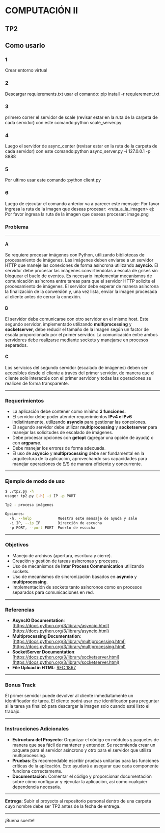 # COMPUTACIÓN II

## TP2
## Como usarlo
### 1 
Crear entorno virtual
### 2 
Descargar requierements.txt
usar el comando: pip install -r requierement.txt 
### 3 
primero correr el servidor de scale (revisar estar en la ruta de la carpeta de cada servidor)
con este comando:python scale_server.py
### 4
Luego el servidor de async_center (revisar estar en la ruta de la carpeta de cada servidor)
con este comando:python async_server.py -i 127.0.0.1 -p 8888
### 5
Por ultimo 
usar este comando :python client.py
### 6 
Luego de ejecutar el comando anterior va a parecer este mensaje:
Por favor ingresa la ruta de la imagen que deseas procesar: <ruta_a_la_imagen>
ej: Por favor ingresa la ruta de la imagen que deseas procesar: image.png



### **Problema**

---

#### **A**

Se requiere procesar imágenes con Python, utilizando bibliotecas de procesamiento de imágenes. Las imágenes deben enviarse a un servidor HTTP que maneje las conexiones de forma asíncrona utilizando **asyncio**. El servidor debe procesar las imágenes convirtiéndolas a escala de grises sin bloquear el bucle de eventos. Es necesario implementar mecanismos de comunicación asíncrona entre tareas para que el servidor HTTP solicite el procesamiento de imágenes. El servidor debe esperar de manera asíncrona la finalización de la conversión y, una vez lista, enviar la imagen procesada al cliente antes de cerrar la conexión.

#### **B**

El servidor debe comunicarse con otro servidor en el mismo host. Este segundo servidor, implementado utilizando **multiprocessing** y **socketserver**, debe reducir el tamaño de la imagen según un factor de escala proporcionado por el primer servidor. La comunicación entre ambos servidores debe realizarse mediante sockets y manejarse en procesos separados.

#### **C**

Los servicios del segundo servidor (escalado de imágenes) deben ser accesibles desde el cliente a través del primer servidor, de manera que el cliente solo interactúe con el primer servidor y todas las operaciones se realicen de forma transparente.

---

### **Requerimientos**

- La aplicación debe contener como mínimo **3 funciones**.
- El servidor debe poder atender requerimientos **IPv4 e IPv6** indistintamente, utilizando **asyncio** para gestionar las conexiones.
- El segundo servidor debe utilizar **multiprocessing** y **socketserver** para manejar las solicitudes de escalado de imágenes.
- Debe procesar opciones con **getopt** (agregar una opción de ayuda) o con **argparse**.
- Debe manejar los errores de forma adecuada.
- El uso de **asyncio** y **multiprocessing** debe ser fundamental en la arquitectura de la aplicación, aprovechando sus capacidades para manejar operaciones de E/S de manera eficiente y concurrente.

---

### **Ejemplo de modo de uso**

```bash
$ ./tp2.py -h
usage: tp2.py [-h] -i IP -p PORT

Tp2 - procesa imágenes

Opciones:
  -h, --help            Muestra este mensaje de ayuda y sale
  -i IP, --ip IP        Dirección de escucha
  -p PORT, --port PORT  Puerto de escucha
```

---

### **Objetivos**

- Manejo de archivos (apertura, escritura y cierre).
- Creación y gestión de tareas asíncronas y procesos.
- Uso de mecanismos de **Inter Process Communication** utilizando sockets.
- Uso de mecanismos de sincronización basados en **asyncio** y **multiprocessing**.
- Implementación de sockets tanto asíncronos como en procesos separados para comunicaciones en red.

---

### **Referencias**

- **AsyncIO Documentation**: [https://docs.python.org/3/library/asyncio.html](https://docs.python.org/3/library/asyncio.html)
- **Multiprocessing Documentation**: [https://docs.python.org/3/library/multiprocessing.html](https://docs.python.org/3/library/multiprocessing.html)
- **SocketServer Documentation**: [https://docs.python.org/3/library/socketserver.html](https://docs.python.org/3/library/socketserver.html)
- **File Upload in HTML**: [RFC 1867](https://www.rfc-editor.org/rfc/rfc1867)

---

### **Bonus Track**

El primer servidor puede devolver al cliente inmediatamente un identificador de tarea. El cliente podrá usar ese identificador para preguntar si la tarea ya finalizó para descargar la imagen solo cuando esté listo el trabajo. 

---

### **Instrucciones Adicionales**

- **Estructura del Proyecto**: Organizar el código en módulos y paquetes de manera que sea fácil de mantener y entender. Se recomienda crear un paquete para el servidor asíncrono y otro para el servidor que utiliza multiprocessing.
- **Pruebas**: Es recomendable escribir pruebas unitarias para las funciones críticas de la aplicación. Esto ayudará a asegurar que cada componente funciona correctamente.
- **Documentación**: Comentar el código y proporcionar documentación sobre cómo configurar y ejecutar la aplicación, así como cualquier dependencia necesaria.

---

**Entrega**: Subir el proyecto al repositorio personal dentro de una carpeta cuyo nombre debe ser TP2 antes de la fecha de entrega.

---

¡Buena suerte!

---